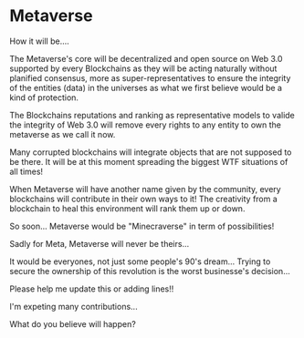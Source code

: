 # Metaverse
How it will be....


The Metaverse's core will be decentralized and open source on Web 3.0 supported by every Blockchains as they will be acting naturally without planified consensus, more as super-representatives to ensure the integrity of the entities (data) in the universes as what we first believe would be a kind of protection.

The Blockchains reputations and ranking as representative models to valide the integrity of Web 3.0 will remove every rights to any entity to own the metaverse as we call it now.

Many corrupted blockchains will integrate objects that are not supposed to be there. It will be at this moment spreading the biggest WTF situations of all times!

When Metaverse will have another name given by the community, every blockchains will contribute in their own ways to it! The creativity from a blockchain to heal this environment will rank them up or down.


So soon... Metaverse would be "Minecraverse" in term of possibilities!

Sadly for Meta, Metaverse will never be theirs...

It would be everyones, not just some people's 90's dream... Trying to secure the ownership of this revolution is the worst businesse's decision...

Please help me update this or adding lines!! 

I'm expeting many contributions...

What do you believe will happen?
